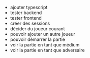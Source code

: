 * ajouter typescript
* tester backend
* tester frontend
* créer des sessions
* décider du joueur courant
* pouvoir ajouter un autre joueur
* pouvoir démarrer la partie
* voir la partie en tant que médium
* voir la partie en tant que adversaire

